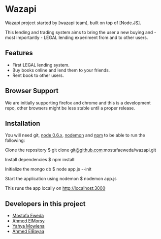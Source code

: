 # Wazapi

Wazapi project started by [wazapi team], built on top of [Node.JS].

This lending and trading system aims to bring the user a new buying and - most importantly - LEGAL lending experiment from and to other users.

## Features
  * First LEGAL lending system.
  * Buy books online and lend them to your friends.
  * Rent book to other users.

## Browser Support
We are initially supporting firefox and chrome and this is a development repo, other browsers might be less stable until a proper release.

## Installation

You will need git, [node 0.6.x](https://github.com/joyent/node/zipball/v0.6.15), [nodemon](https://github.com/remy/nodemon/) and [npm](http://npmjs.org/) to be able to run the following:

Clone the repository
    $ git clone git@github.com:mostafaeweda/wazapi.git

Install dependencies
    $ npm install

Initialize the mongo db
    $ node app.js --init

Start the application using nodemon
    $ nodemon app.js

This runs the app locally on
    [http://localhost:3000](http://localhost:3000)

## Developers in this project

* [Mostafa Eweda](https://github.com/mostafaeweda)
* [Ahmed ElMorsy](http://github.com/ahmedelmorsy)
* [Yahya Mowiena](http://github.com/mowiena)
* [Ahmed ElBayaa](http://github.com/ElBayaa)